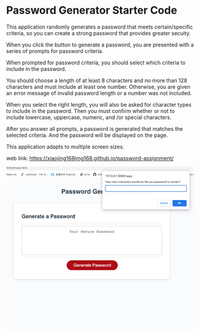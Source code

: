 # Password Generator Starter Code
This application randomly generates a password that meets certain/specific criteria, so you can create a strong password that provides greater secuity.

When you click the button to generate a password, you are presented with a series of prompts for password criteria.

When prompted for password criteria, you should select which criteria to include in the password.

You should choose a length of at least 8 characters and no more than 128 characters and must include at least one number. Otherwise, you are given an error message of invalid password length or a number was not included.

When you select the right length, you will also be asked for character types to include in the password. Then you must confirm whether or not to include lowercase, uppercase, numeric, and /or special characters.

After you answer all prompts, a password is generated that matches the selected criteria.
And the password will be displayed on the page.

This application adapts to multiple screen sizes.

web link: https://xiaojing168jmg168.github.io/password-assignment/

![screeshot](./Develop/images/generator-password.jpg)
